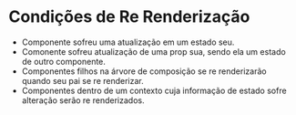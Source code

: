# Condições de Re Renderização

- Componente sofreu uma atualização em um estado seu.
- Comonente sofreu atualização de uma prop sua, sendo ela um estado de outro componente.
- Componentes filhos na árvore de composição se re renderizarão quando seu pai se re renderizar.
- Componentes dentro de um contexto cuja informação de estado sofre alteração serão re renderizados.
